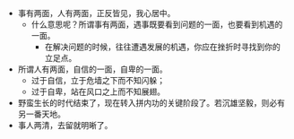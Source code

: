 - 事有两面，人有两面，正反皆见，我心居中。
	- 什么意思呢？所谓事有两面，遇事既要看到问题的一面，也要看到机遇的一面。
		- 在解决问题的时候，往往遭遇发展的机遇，你应在挫折时寻找到你的立足点。
- 所谓人有两面，自信的一面，自卑的一面。
	- 过于自信，立于危墙之下而不知闪躲；
	- 过于自卑，站在风口之上而不知展翅。
- 野蛮生长的时代结束了，现在转入拼内功的关键阶段了。若沉雄坚毅，则必有另一番天地。
- 事人两清，去留就明晰了。